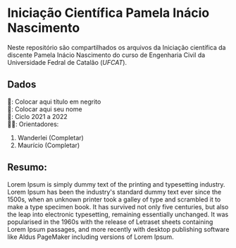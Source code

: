# Iniciação Científica Pamela Inácio Nascimento 

Neste repositório são compartilhados os arquivos da Iniciação científica da discente Pamela Inácio Nascimento do curso de Engenharia Civil da Universidade Fedral de Catalão (*UFCAT*).

## Dados  
📝: Colocar aqui título em negrito  
👤: Colocar aqui seu nome  
📅: Ciclo 2021 a 2022  
👨‍🏫: Orientadores:  
1. Wanderlei (Completar)  
2. Maurício (Completar)  

## Resumo:

Lorem Ipsum is simply dummy text of the printing and typesetting industry. Lorem Ipsum has been the industry's standard dummy text ever since the 1500s, when an unknown printer took a galley of type and scrambled it to make a type specimen book. It has survived not only five centuries, but also the leap into electronic typesetting, remaining essentially unchanged. It was popularised in the 1960s with the release of Letraset sheets containing Lorem Ipsum passages, and more recently with desktop publishing software like Aldus PageMaker including versions of Lorem Ipsum.